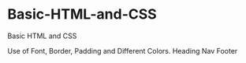 # Basic-HTML-and-CSS
Basic HTML and CSS

Use of Font, Border, Padding and Different Colors.
Heading
Nav
Footer
